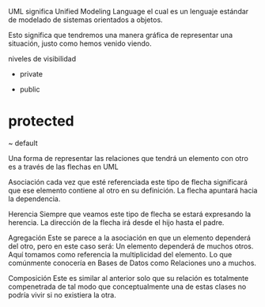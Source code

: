 UML significa Unified Modeling Language el cual es un lenguaje estándar de modelado de sistemas orientados a objetos.


Esto significa que tendremos una manera gráfica de representar una situación, justo como hemos venido viendo. 

niveles de visibilidad

- private

+ public

# protected

~ default

Una forma de representar las relaciones que tendrá un elemento con otro es a través de las flechas en UML

Asociación
cada vez que esté referenciada este tipo de flecha significará que ese elemento contiene al otro en su definición. La flecha apuntará hacia la dependencia.

Herencia
Siempre que veamos este tipo de flecha se estará expresando la herencia.
La dirección de la flecha irá desde el hijo hasta el padre.

Agregación
Este se parece a la asociación en que un elemento dependerá del otro, pero en este caso será: Un elemento dependerá de muchos otros. Aquí tomamos como referencia la multiplicidad del elemento. Lo que comúnmente conocería en Bases de Datos como Relaciones uno a muchos.

Composición
Este es similar al anterior solo que su relación es totalmente compenetrada de tal modo que conceptualmente una de estas clases no podría vivir si no existiera la otra.
